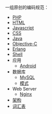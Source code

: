 一组原创的编码规范：
* [PHP](https://github.com/iwind/coding-styles/wiki/PHP)
* [HTML](https://github.com/iwind/coding-styles/wiki/HTML)
* [Javascript](https://github.com/iwind/coding-styles/wiki/Javascript)
* [CSS](https://github.com/iwind/coding-styles/wiki/CSS)
* [Java](https://github.com/iwind/coding-styles/wiki/Java)
* [Objective-C](https://github.com/iwind/coding-styles/wiki/Objective-C)
* [Erlang](https://github.com/iwind/coding-styles/wiki/Erlang)
* [Shell](https://github.com/iwind/coding-styles/wiki/Shell)
* 应用
  * [Android](https://github.com/iwind/coding-styles/wiki/Android)
* 数据库
  * [MySQL](https://github.com/iwind/coding-styles/wiki/MySQL)
  * [模式](https://github.com/iwind/coding-styles/wiki/模式)
* Web Server
  * [Nginx](https://github.com/iwind/coding-styles/wiki/Nginx)
* [架构](https://github.com/iwind/coding-styles/wiki/架构)
* [词汇表](https://github.com/iwind/coding-styles/wiki/词汇表)

